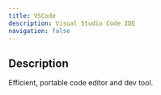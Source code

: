 ```yaml
---
title: VSCode
description: Visual Studio Code IDE
navigation: false
---
```


## Description

Efficient, portable code editor and dev tool.

